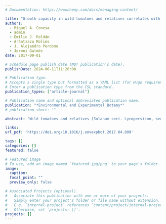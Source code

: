 ```yaml
---
# Documentation: https://wowchemy.com/docs/managing-content/

title: "Growth capacity in wild tomatoes and relatives correlates with original climate in arid and semi-arid species"
authors: 
  - Miquel À. Conesa
  - admin
  - Emilio J. Roldán
  - Arántzazu Molins
  - J. Alejandro Perdomo
  - Jeroni Galmés
date: 2017-09-01

# Schedule page publish date (NOT publication's date).
publishDate: 2024-06-11T11:26:08

# Publication type.
# Accepts a single type but formatted as a YAML list (for Hugo requirements).
# Enter a publication type from the CSL standard.
publication_types: ["article-journal"]

# Publication name and optional abbreviated publication name.
publication: "*Environmental and Experimental Botany*"
# publication_short: ""

abstract: "Wild tomatoes and relatives (Solanum sect. Lycopersicon, sect. Lycopersicoides and sect. Juglandifolia) constitute a recently derived clade inhabiting a wide range of habitats across latitudinal and altitudinal axes in South America, with important variation in plant morpho-physiological traits. It is not clear to what extent growth capacity and related traits depend on phylogenetic constraints, or are driven by each species’ adaptation to the climate of origin. The use of wild tomatoes to improve the adaptation of the domesticated species to variable environmental conditions requires knowledge on which wild species are most suitable for growth capacity improvement. Under common garden conditions, results show that the relative growth rate (RGR) in the tomatoes is better determined by its physiological (net assimilation rate, NAR) rather than morphological (leaf area ratio, LAR) component. Moreover, RGR is correlated with the climate of origin in arid and semi-arid habitat species, and display different biomass allocation strategies depending on the climate, particularly related to the green and senescent leaf fractions. When grown under the same conditions, the domesticated tomato showed important differences in leaf size and leaf mass per area (LMA) as compared to its wild relatives, suggesting modifications related to the domestication process. Several semi-arid species appear as suitable species to improve the domesticated tomato growth capacity under more arid cultivation conditions, as those predicted by climate change."

links:
url_pdf: 'https://doi.org/10.1016/j.envexpbot.2017.04.009'

tags: []
categories: []
featured: false

# Featured image
# To use, add an image named `featured.jpg/png` to your page's folder. 
image:
  caption: 
  focal_point: ""
  preview_only: false

# Associated Projects (optional).
#   Associate this publication with one or more of your projects.
#   Simply enter your project's folder or file name without extension.
#   E.g. `internal-project` references `content/project/internal-project/index.md`.
#   Otherwise, set `projects: []`.
projects: []
---
```


